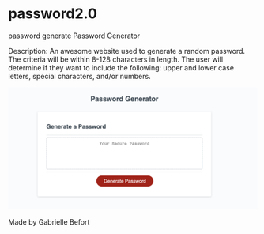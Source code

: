 # password2.0
password generate
Password Generator

Description: An awesome website used to generate a random password. The criteria will be within 8-128 characters in length.  The user will determine if they want to include the following: upper and lower case letters, special characters, and/or numbers. 

<a href="https://mrsbefort.github.io/password2.0/">
<img src="assets/images/generatepassword1.jpeg"> 
</a>


Made by Gabrielle Befort